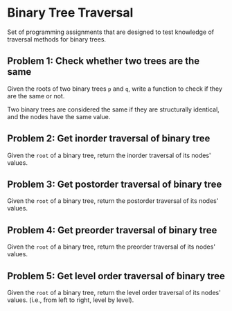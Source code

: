 # Binary Tree Traversal
Set of programming assignments that are designed to test knowledge of traversal methods for binary trees.


## Problem 1: Check whether two trees are the same

Given the roots of two binary trees `p` and `q`, write a function to check if they are the same or not.

Two binary trees are considered the same if they are structurally identical, and the nodes have the same value.


## Problem 2: Get inorder traversal of binary tree

Given the `root` of a binary tree, return the inorder traversal of its nodes' values.


## Problem 3: Get postorder traversal of binary tree

Given the `root` of a binary tree, return the postorder traversal of its nodes' values.


## Problem 4: Get preorder traversal of binary tree

Given the `root` of a binary tree, return the preorder traversal of its nodes' values.


## Problem 5: Get level order traversal of binary tree

Given the `root` of a binary tree, return the level order traversal of its nodes' values. (i.e., from left to right, level by level).
